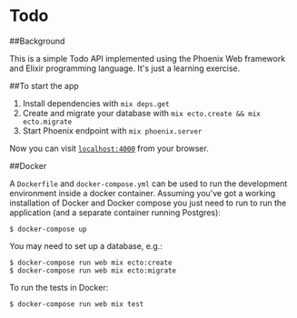 # Todo

##Background

This is a simple Todo API implemented using the Phoenix Web framework
and Elixir programming language. It's just a learning exercise.

##To start the app

  1. Install dependencies with `mix deps.get`
  2. Create and migrate your database with `mix ecto.create && mix ecto.migrate`
  3. Start Phoenix endpoint with `mix phoenix.server`

Now you can visit [`localhost:4000`](http://localhost:4000) from your browser.

##Docker

A `Dockerfile` and `docker-compose.yml` can be used to run the
development environment inside a docker container. Assuming you've got a
working installation of Docker and Docker compose you just need to run
to run the application (and a separate container running Postgres):

    $ docker-compose up

You may need to set up a database, e.g.:

    $ docker-compose run web mix ecto:create
    $ docker-compose run web mix ecto:migrate

To run the tests in Docker:

    $ docker-compose run web mix test
